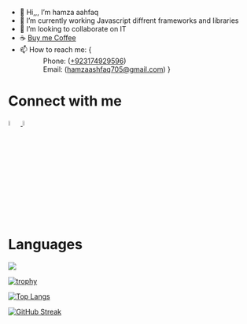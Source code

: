 - 👋 Hi,,, I’m  hamza aahfaq
- 🌱 I’m currently working Javascript  diffrent frameworks and libraries
- 💞️ I’m looking to collaborate on IT 
- ☕ <a href="https://www.buymeacoffee.com/hamza03084" target="_blank">Buy me Coffee</a>
- 📫 How to reach me: { <br/>
             &nbsp; &nbsp; &nbsp; &nbsp; &nbsp; &nbsp; Phone: (<a href="tel:+923011321938">+923174929596</a>)<br/>
             &nbsp; &nbsp; &nbsp; &nbsp; &nbsp; &nbsp; Email: (<a href="mailto:hamza03084@gmail.com">hamzaashfaq705@gmail.com</a>)
              }
<h1>Connect with me </h1>

<a href="https://www.linkedin.com/in/mian-hamza-ashfaq-baa8a823a/" rel="nofollow">
  <img src="https://cdn-icons-png.flaticon.com/512/2504/2504923.png" data-canonical-src="https://img.icons8.com/android/24/000000/linkedin.png" width="5%" height="5%">
</a>
<span>
  <a href="https://github.com/hamza03084" rel="nofollow"><img src="https://cdn-icons-png.flaticon.com/512/25/25231.png" width="5%" height="5%"></a></span>
</span>


<h1> Languages </h1>
  <img src="https://skillicons.dev/icons?i=html,css,javascript,mysql,react,nodejs,vue,express,mongodb"/>
<br>


[![trophy](https://github-profile-trophy.vercel.app/?username=hamza03084)](https://github.com/ryo-ma/github-profile-trophy)


[![Top Langs](https://github-readme-stats.vercel.app/api/top-langs/?username=hamza03084)](https://github.com/hamza03084/github-readme-stats)


[![GitHub Streak](https://streak-stats.demolab.com/?user=hamza03084)](https://git.io/streak-stats)
<br>
